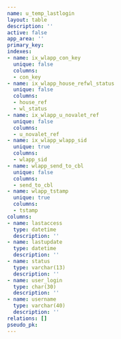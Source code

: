 ```yaml
---
name: u_temp_lastlogin
layout: table
description: ''
active: false
app_area: ''
primary_key: 
indexes:
- name: ix_wlapp_con_key
  unique: false
  columns:
  - con_key
- name: ix_wlapp_house_refwl_status
  unique: false
  columns:
  - house_ref
  - wl_status
- name: ix_wlapp_u_novalet_ref
  unique: false
  columns:
  - u_novalet_ref
- name: ix_wlapp_wlapp_sid
  unique: true
  columns:
  - wlapp_sid
- name: wlapp_send_to_cbl
  unique: false
  columns:
  - send_to_cbl
- name: wlapp_tstamp
  unique: true
  columns:
  - tstamp
columns:
- name: lastaccess
  type: datetime
  description: ''
- name: lastupdate
  type: datetime
  description: ''
- name: status
  type: varchar(13)
  description: ''
- name: user_login
  type: char(30)
  description: ''
- name: username
  type: varchar(40)
  description: ''
relations: []
pseudo_pk: 
---
```


